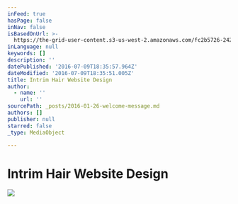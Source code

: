 ```yaml
---
inFeed: true
hasPage: false
inNav: false
isBasedOnUrl: >-
  https://the-grid-user-content.s3-us-west-2.amazonaws.com/fc2b5726-242a-4320-867e-d70ff2426ede.jpg
inLanguage: null
keywords: []
description: ''
datePublished: '2016-07-09T18:35:57.964Z'
dateModified: '2016-07-09T18:35:51.005Z'
title: Intrim Hair Website Design
author:
  - name: ''
    url: ''
sourcePath: _posts/2016-01-26-welcome-message.md
authors: []
publisher: null
starred: false
_type: MediaObject

---
```

# Intrim Hair Website Design
![](https://the-grid-user-content.s3-us-west-2.amazonaws.com/fc2b5726-242a-4320-867e-d70ff2426ede.jpg)